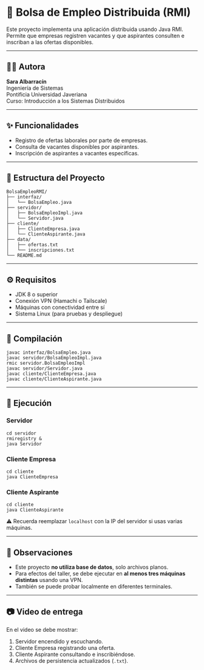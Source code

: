 # 📡 Bolsa de Empleo Distribuida (RMI)

Este proyecto implementa una aplicación distribuida usando Java RMI. Permite que empresas registren vacantes y que aspirantes consulten e inscriban a las ofertas disponibles.

---

## 👩‍💻 Autora

**Sara Albarracín**  
Ingeniería de Sistemas  
Pontificia Universidad Javeriana  
Curso: Introducción a los Sistemas Distribuidos

---

## ✨ Funcionalidades

- Registro de ofertas laborales por parte de empresas.
- Consulta de vacantes disponibles por aspirantes.
- Inscripción de aspirantes a vacantes específicas.

---

## 📁 Estructura del Proyecto

```
BolsaEmpleoRMI/
├── interfaz/
│   └── BolsaEmpleo.java
├── servidor/
│   ├── BolsaEmpleoImpl.java
│   └── Servidor.java
├── cliente/
│   ├── ClienteEmpresa.java
│   └── ClienteAspirante.java
├── data/
│   ├── ofertas.txt
│   └── inscripciones.txt
└── README.md
```

---

## ⚙️ Requisitos

- JDK 8 o superior
- Conexión VPN (Hamachi o Tailscale)
- Máquinas con conectividad entre sí
- Sistema Linux (para pruebas y despliegue)

---

## 🔧 Compilación

```console
javac interfaz/BolsaEmpleo.java
javac servidor/BolsaEmpleoImpl.java
rmic servidor.BolsaEmpleoImpl
javac servidor/Servidor.java
javac cliente/ClienteEmpresa.java
javac cliente/ClienteAspirante.java
```

---

## 🚀 Ejecución

### Servidor

```console
cd servidor
rmiregistry &
java Servidor
```

### Cliente Empresa

```console
cd cliente
java ClienteEmpresa
```

### Cliente Aspirante

```console
cd cliente
java ClienteAspirante
```

⚠️ Recuerda reemplazar `localhost` con la IP del servidor si usas varias máquinas.

---

## 📄 Observaciones

- Este proyecto **no utiliza base de datos**, solo archivos planos.
- Para efectos del taller, se debe ejecutar en **al menos tres máquinas distintas** usando una VPN.
- También se puede probar localmente en diferentes terminales.

---

## 📷 Video de entrega

En el video se debe mostrar:
1. Servidor encendido y escuchando.
2. Cliente Empresa registrando una oferta.
3. Cliente Aspirante consultando e inscribiéndose.
4. Archivos de persistencia actualizados (`.txt`).
